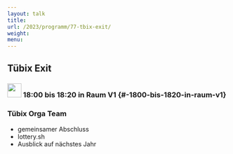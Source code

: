 ```yaml
---
layout: talk
title:
url: /2023/programm/77-tbix-exit/
weight:
menu:
---
```

## Tübix Exit

### <img height = "32" src="../../../images/talk.svg"> 18:00 bis 18:20 in Raum V1 {#-1800-bis-1820-in-raum-v1}

### Tübix Orga Team

* gemeinsamer Abschluss  
* lottery.sh  
* Ausblick auf nächstes Jahr

